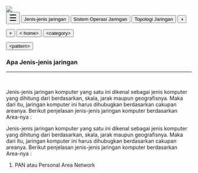 <!DOCTYPE html>
<html>
 <head>
   <meta name="viewport" content="width=device-width, initial-scale=1">
   <title>Bahan Ajar</title>
    <link rel="stylesheet" type="text/css" href="style.css"/>
 </head>
<body>
<!--    header   -->
    <div class="header">
    <img src="https://i.ibb.co/86YYkcD/main-qimg-b77fde9aea646e2679395d975443c4d8.gif">
    </div>
<!--Nav bar-->
<div id="navbar">
  <button style="font-size: 23px;" onclick="openNav()">&#9776;</button>
 <button class="tablinks" onclick="openInfo(event, 'Jenis-Jenis Jaringan')" id="defaultOpen">Jenis-jenis jaringan</button>
  <button class="tablinks" onclick="openInfo(event, 'Sistem Operasi Jaringan')">Sistem Operasi Jaringan</button>
  <button class="tablinks" onclick="openInfo(event, 'Topologi Jaringan')">Topologi Jaringan</button>
  <button onclick="DarkMode()">&#9681;</button>
</div>
<!--    Side Nav Bar-->

<div id="mySidenav" class="sidenav">

  <button class="closebtn" onclick="closeNav()" >&times;</button>
  <button class="tablinks" onclick="openInfo(event, 'home
')">&#60; home&#62;</button>
  <button class="tablinks" onclick="openInfo(event, 'category')">&#60;category&#62;</button>

  <button class="tablinks" onclick="openInfo(event, 'pattern')">&#60;pattern&#62;</button>
  </div>

<!--    Home-->

<div id="Jenis-Jenis Jaringan" class="tabcontent">
 <p style="margin: 0px;"></p>
 <h3>Apa Jenis-jenis jaringan</h3><hr><br>
  <p><mark></mark>Jenis-jenis jaringan komputer yang satu ini dikenal sebagai jenis komputer yang dihitung dari berdasarkan, skala, jarak maupun geografisnya. Maka dari itu, jaringan komputer ini harus dihubugkan berdasarkan cakupan areanya. Berikut penjelasan jenis-jenis jaringan komputer berdasarkan Area-nya :
  
Jenis-jenis jaringan komputer yang satu ini dikenal sebagai jenis komputer yang dihitung dari berdasarkan, skala, jarak maupun geografisnya. Maka dari itu, jaringan komputer ini harus dihubugkan berdasarkan cakupan areanya. Berikut penjelasan jenis-jenis jaringan komputer berdasarkan Area-nya :
   1. PAN atau Personal Area Network 
